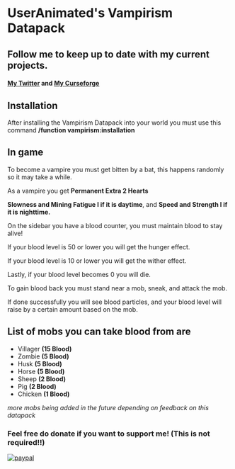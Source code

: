 # UserAnimated's Vampirism Datapack

## Follow me to keep up to date with my current projects. 

#### [My Twitter](http://www.twiiter.com/useranimated) and [My Curseforge](https://www.curseforge.com/members/theuseranimated)

## Installation

After installing the Vampirism Datapack into your world you must use this command **/function vampirism:installation** 

## In game
To become a vampire you must get bitten by a bat, this happens randomly so it may take a while.
	
As a vampire you get 
  **Permanent Extra 2 Hearts**
  
  **Slowness and Mining Fatigue I if it is daytime**, and **Speed and Strength I if it is nighttime.**
	
	
On the sidebar you have a blood counter, you must maintain blood to stay alive!

  If your blood level is 50 or lower you will get the hunger effect.

  If your blood level is 10 or lower you will get the wither effect.
	
  Lastly, if your blood level becomes 0 you will die.

To gain blood back you must stand near a mob, sneak, and attack the mob.

If done successfully you will see blood particles, and your blood level will raise by a certain amount based on the mob.

## List of mobs you can take blood from are

- Villager **(15 Blood)**
- Zombie **(5 Blood)**
- Husk **(5 Blood)** 
- Horse **(5 Blood)** 
- Sheep **(2 Blood)** 
- Pig **(2 Blood)** 
- Chicken **(1 Blood)** 

*more mobs being added in the future depending on feedback on this datapack*

### Feel free do donate if you want to support me! **(This is not required!!)**

[![paypal](https://www.paypalobjects.com/en_US/i/btn/btn_donateCC_LG.gif)](<https://www.paypal.com/cgi-bin/webscr?cmd=_donations&business=theuseranimated%40gmail%2ecom&lc=US&item_name=UserAnimated&currency_code=USD&bn=PP%2dDonationsBF%3abtn_donate_LG%2egif%3aNonHosted>)
